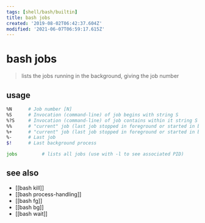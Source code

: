 ```yaml
---
tags: [shell/bash/builtin]
title: bash jobs
created: '2019-08-02T06:42:37.604Z'
modified: '2021-06-07T06:59:17.615Z'
---
```


# bash jobs

> lists the jobs running in the background, giving the job number

## usage

```sh
%N      # Job number [N]
%S      # Invocation (command-line) of job begins with string S
%?S     # Invocation (command-line) of job contains within it string S
%%      # "current" job (last job stopped in foreground or started in background)
%+      # "current" job (last job stopped in foreground or started in background)
%-      # Last job
$!      # Last background process
```

```sh
jobs         # lists all jobs (use with -l to see associated PID)
```

## see also
- [[bash kill]]
- [[bash process-handling]]
- [[bash fg]]
- [[bash bg]]
- [[bash wait]]

